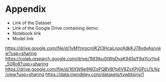 # Appendix

- Link of the Dataset
- Link of the Google Drive containing demo:
- Notebook link
- Model link
  
https://drive.google.com/file/d/1vMYnrpcmIK2t3HcaLnooKdkKJ78ydyAs/view?usp=sharing
https://colab.research.google.com/drive/1M3lbu0tWgDyaK945pY9qYcvYp4_50Ro8?usp=sharing
https://drive.google.com/file/d/16XW9e9WZoPQBVB7p6V9ZxXPjGPcU1LNz/view?usp=sharing
https://data.mendeley.com/datasets/tywbtsjrjv/1
